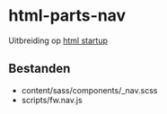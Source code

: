 html-parts-nav
==============

Uitbreiding op [html startup](https://github.com/am-impact/html_startup_inuit)

Bestanden
---------
 * content/sass/components/_nav.scss
 * scripts/fw.nav.js